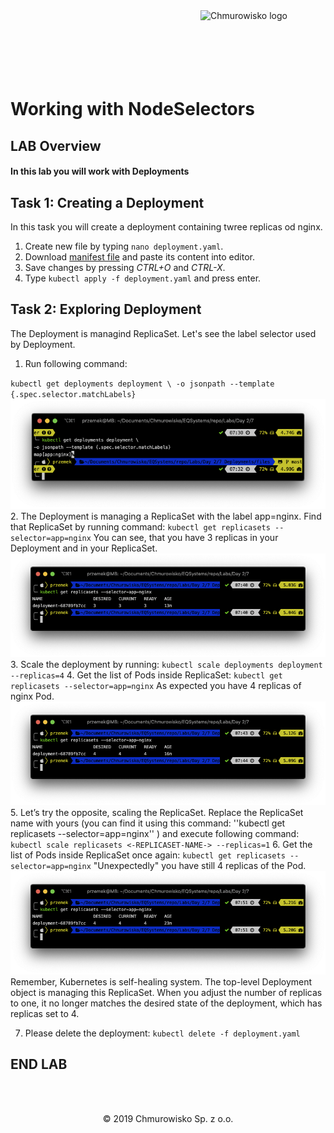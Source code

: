 <img src="../../../img/logo.png" alt="Chmurowisko logo" width="200" align="right">
<br><br>
<br><br>
<br><br>

# Working with NodeSelectors

## LAB Overview
#### In this lab you will work with Deployments

## Task 1: Creating a Deployment

In this task you will create a deployment containing twree replicas od nginx.

1. Create new file by typing ``nano deployment.yaml``.
2. Download [manifest file](./files/deployment.yaml) and paste its content into editor.
3. Save changes by pressing *CTRL+O* and *CTRL-X*.
4. Type ``kubectl apply -f deployment.yaml`` and press enter.

## Task 2: Exploring Deployment

The Deployment is managind ReplicaSet. Let's see the label selector used by Deployment.

1. Run following command: 

``
kubectl get deployments deployment \
-o jsonpath --template {.spec.selector.matchLabels}
``
![img](./img/deployment1.png)
2. The Deployment is managing a ReplicaSet with the label app=nginx. Find that ReplicaSet by running command: ``kubectl get replicasets --selector=app=nginx``
You can see, that you have 3 replicas in your Deployment and in your ReplicaSet.
![img](./img/deployment2.png)
3. Scale the deployment by running: ``kubectl scale deployments deployment --replicas=4``
4. Get the list of Pods inside ReplicaSet: ``kubectl get replicasets --selector=app=nginx``
As expected you have 4 replicas of nginx Pod.
![img](./img/deployment3.png)
5. Let’s try the opposite, scaling the ReplicaSet. Replace the ReplicaSet name with yours (you can find it using this command: ''kubectl get replicasets --selector=app=nginx'' ) and execute following command:
``
kubectl scale replicasets <-REPLICASET-NAME-> --replicas=1
``
6. Get the list of Pods inside ReplicaSet once again: ``kubectl get replicasets --selector=app=nginx``
"Unexpectedly" you have still 4 replicas of the Pod.
![img](./img/deployment4.png)
Remember, Kubernetes is self-healing system. The top-level Deployment object is managing this ReplicaSet. When you adjust the number of replicas to one, it no longer matches the desired state of the deployment, which has replicas set to 4.

7. Please delete the deployment: ``kubectl delete -f deployment.yaml``
## END LAB


<br><br>

<center><p>&copy; 2019 Chmurowisko Sp. z o.o.<p></center>

